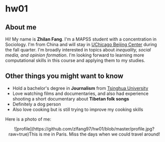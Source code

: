 # hw01

## **About me**
Hi! My name is **Zhilan Fang**. I'm a MAPSS student with a concentration in Sociology. I'm from China and will stay in [UChicago Beijing Center](https://www.uchicago.cn/) during the fall quarter. I'm broadly interested in topics about *inequality, social media, and opinion formation*. I'm looking forward to learning more computational skills in this course and applying them to my studies.

## **Other things you might want to know**
* Hold a bachelor's degree in **Journalism** from [Tsinghua University](https://www.tsinghua.edu.cn/en/index.htm)
* Love watching films and documentaries, and also had experience shooting a short documentary about **Tibetan folk songs**
* Definitely a dog person
* Also love cooking but is still trying to improve my cooking skills

Here is a photo of me:

<div align="center">![profile](https://github.com/zlfang97/hw01/blob/master/profile.jpg?raw=true)This is me in Paris. Miss the days when we could travel around!</div>